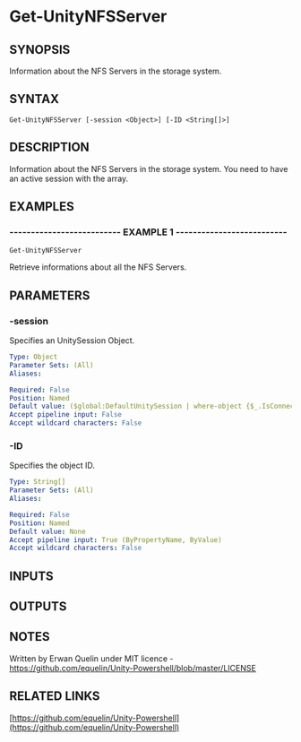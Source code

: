 # Get-UnityNFSServer

## SYNOPSIS
Information about the NFS Servers in the storage system.

## SYNTAX

```
Get-UnityNFSServer [-session <Object>] [-ID <String[]>]
```

## DESCRIPTION
Information about the NFS Servers in the storage system. 
You need to have an active session with the array.

## EXAMPLES

### -------------------------- EXAMPLE 1 --------------------------
```
Get-UnityNFSServer
```

Retrieve informations about all the NFS Servers.

## PARAMETERS

### -session
Specifies an UnitySession Object.

```yaml
Type: Object
Parameter Sets: (All)
Aliases: 

Required: False
Position: Named
Default value: ($global:DefaultUnitySession | where-object {$_.IsConnected -eq $true})
Accept pipeline input: False
Accept wildcard characters: False
```

### -ID
Specifies the object ID.

```yaml
Type: String[]
Parameter Sets: (All)
Aliases: 

Required: False
Position: Named
Default value: None
Accept pipeline input: True (ByPropertyName, ByValue)
Accept wildcard characters: False
```

## INPUTS

## OUTPUTS

## NOTES
Written by Erwan Quelin under MIT licence - https://github.com/equelin/Unity-Powershell/blob/master/LICENSE

## RELATED LINKS

[https://github.com/equelin/Unity-Powershell](https://github.com/equelin/Unity-Powershell)

